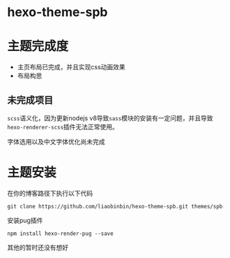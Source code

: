 # hexo-theme-spb

# 主题完成度
- 主页布局已完成，并且实现css动画效果
- 布局构思


## 未完成项目
`scss`语义化，因为更新nodejs v8导致`sass`模块的安装有一定问题，并且导致`hexo-renderer-scss`插件无法正常使用。

字体选用以及中文字体优化尚未完成

# 主题安装
在你的博客路径下执行以下代码
```
git clone https://github.com/liaobinbin/hexo-theme-spb.git themes/spb
```
安装pug插件
```
npm install hexo-render-pug --save
```

其他的暂时还没有想好